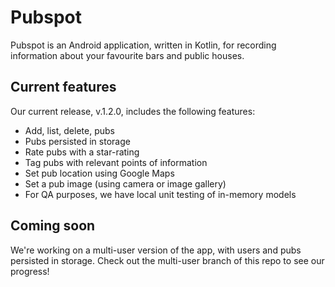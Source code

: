 # Pubspot
Pubspot is an Android application, written in Kotlin, for recording information about your favourite bars and public houses.

## Current features
Our current release, v.1.2.0, includes the following features:

- Add, list, delete, pubs
- Pubs persisted in storage
- Rate pubs with a star-rating
- Tag pubs with relevant points of information
- Set pub location using Google Maps
- Set a pub image (using camera or image gallery)
- For QA purposes, we have local unit testing of in-memory models

## Coming soon
We're working on a multi-user version of the app, with users and pubs persisted in storage. Check out the multi-user branch of this repo to see our progress!